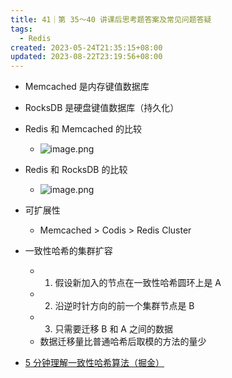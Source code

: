 ```yaml
---
title: 41｜第 35～40 讲课后思考题答案及常见问题答疑
tags:
  - Redis
created: 2023-05-24T21:35:15+08:00
updated: 2023-08-22T23:19:56+08:00
---
```


- Memcached 是内存键值数据库
- RocksDB 是硬盘键值数据库（持久化）
- Redis 和 Memcached 的比较
  - ![image.png](https://cdn.jsdelivr.net/gh/11ze/static/images/redis-41-1.png)

- Redis 和 RocksDB 的比较
  - ![image.png](https://cdn.jsdelivr.net/gh/11ze/static/images/redis-41-2.png)

- 可扩展性

  - Memcached > Codis > Redis Cluster

- 一致性哈希的集群扩容

  - 1. 假设新加入的节点在一致性哈希圆环上是 A
  - 2. 沿逆时针方向的前一个集群节点是 B
  - 3. 只需要迁移 B 和 A 之间的数据
  - 数据迁移量比普通哈希后取模的方法的量少

- [5 分钟理解一致性哈希算法（掘金）](https://juejin.cn/post/6844903750860013576)
